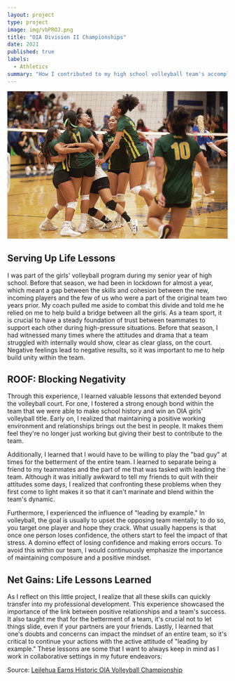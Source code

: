 ```yaml
---
layout: project
type: project
image: img/vbPROJ.png
title: "OIA Division II Championships"
date: 2021
published: true
labels:
  - Athletics
summary: "How I contributed to my high school volleyball team's accomplishments as a senior."
---
```


<div style="text-align: center;">
    <img class="img-fluid" src="../img/vb.jpg" alt="Volleyball Image">
</div>

## Serving Up Life Lessons

I was part of the girls' volleyball program during my senior year of high school. Before that season, we had been in lockdown for almost a year, which meant a gap between the skills and cohesion between the new, incoming players and the few of us who were a part of the original team two years prior. My coach pulled me aside to combat this divide and told me he relied on me to help build a bridge between all the girls. As a team sport, it is crucial to have a steady foundation of trust between teammates to support each other during high-pressure situations. Before that season, I had witnessed many times where the attitudes and drama that a team struggled with internally would show, clear as clear glass, on the court. Negative feelings lead to negative results, so it was important to me to help build unity within the team.

## ROOF: Blocking Negativity
Through this experience, I learned valuable lessons that extended beyond the volleyball court. For one, I fostered a strong enough bond within the team that we were able to make school history and win an OIA girls' volleyball title. Early on, I realized that maintaining a positive working environment and relationships brings out the best in people. It makes them feel they're no longer just working but giving their best to contribute to the team. 

Additionally, I learned that I would have to be willing to play the "bad guy" at times for the betterment of the entire team. I learned to separate being a friend to my teammates and the part of me that was tasked with leading the team. Although it was initially awkward to tell my friends to quit with their attitudes some days, I realized that confronting these problems when they first come to light makes it so that it can't marinate and blend within the team's dynamic. 

Furthermore, I experienced the influence of "leading by example." In volleyball, the goal is usually to upset the opposing team mentally; to do so, you target one player and hope they crack. What usually happens is that once one person loses confidence, the others start to feel the impact of that stress. A domino effect of losing confidence and making errors occurs. To avoid this within our team, I would continuously emphasize the importance of maintaining composure and a positive mindset. 

## Net Gains: Life Lessons Learned

As I reflect on this little project, I realize that all these skills can quickly transfer into my professional development. This experience showcased the importance of the link between positive relationships and a team's success. It also taught me that for the betterment of a team, it's crucial not to let things slide, even if your partners are your friends. Lastly, I learned that one's doubts and concerns can impact the mindset of an entire team, so it's critical to continue your actions with the active attitude of "leading by example." These lessons are some that I want to always keep in mind as I work in collaborative settings in my future endeavors.

Source: <a href="https://www.staradvertiser.com/2021/12/03/sports/hawaii-prep-world/leilehua-earns-historic-oia-volleyball-championship/">Leilehua Earns Historic OIA Volleyball Championship</a>
